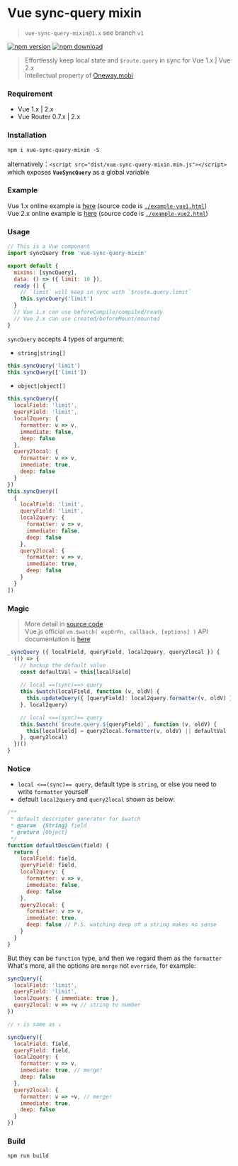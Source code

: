 # Vue sync-query mixin

> `vue-sync-query-mixin@1.x` see branch `v1`

[![npm version][npm-v-img]][npm-url]
[![npm download][npm-dl-img]][npm-url]

> Effortlessly keep local state and `$route.query` in sync for Vue 1.x | Vue 2.x  
> Intellectual property of [Oneway.mobi](http://www.oneway.mobi/)

### Requirement
* Vue 1.x | 2.x
* Vue Router 0.7.x | 2.x

### Installation
`npm i vue-sync-query-mixin -S`

alternatively：`<script src="dist/vue-sync-query-mixin.min.js"></script>`  
which exposes **`VueSyncQuery`** as a global variable

### Example
Vue 1.x online example is [here](https://onewaytech.github.io/vue-sync-query-mixin/example-vue1.html) (source code is [`./example-vue1.html`](./example-vue1.html))  
Vue 2.x online example is [here](https://onewaytech.github.io/vue-sync-query-mixin/example-vue2.html) (source code is [`./example-vue2.html`](./example-vue2.html))  

### Usage
```js
// This is a Vue component
import syncQuery from 'vue-sync-query-mixin'

export default {
  mixins: [syncQuery],
  data: () => ({ limit: 10 }),
  ready () {
    // `limit` will keep in sync with `$route.query.limit`
    this.syncQuery('limit')
  }
  // Vue 1.x can use beforeCompile/compiled/ready
  // Vue 2.x can use created/beforeMount/mounted
}
```

`syncQuery` accepts 4 types of argument:

* `string|string[]`

```js
this.syncQuery('limit')
this.syncQuery(['limit'])
```

* `object|object[]`

```js
this.syncQuery({
  localField: 'limit',
  queryField: 'limit',
  local2query: {
    formatter: v => v,
    immediate: false,
    deep: false
  },
  query2local: {
    formatter: v => v,
    immediate: true,
    deep: false
  }
})
this.syncQuery([
  {
    localField: 'limit',
    queryField: 'limit',
    local2query: {
      formatter: v => v,
      immediate: false,
      deep: false
    },
    query2local: {
      formatter: v => v,
      immediate: true,
      deep: false
    }
  }
])
```

### Magic

> More detail in [source code](./src/mixins/syncQuery.js)  
> Vue.js official `vm.$watch( expOrFn, callback, [options] )` API documentation is [here](https://cn.vuejs.org/v2/api/#vm-watch)

```js
_syncQuery ({ localField, queryField, local2query, query2local }) {
  (() => {
    // backup the default value
    const defaultVal = this[localField]
    
    // local ==(sync)==> query
    this.$watch(localField, function (v, oldV) {
      this.updateQuery({ [queryField]: local2query.formatter(v, oldV) })
    }, local2query)

    // local <==(sync)== query
    this.$watch(`$route.query.${queryField}`, function (v, oldV) {
      this[localField] = query2local.formatter(v, oldV) || defaultVal
    }, query2local)
  })()
}
```

### Notice
* `local <==(sync)== query`, default type is `string`, or else you need to write `formatter` yourself
* default `local2query` and `query2local` shown as below:

```js
/**
 * default descriptor generator for $watch
 * @param  {String} field
 * @return {Object}
 */
function defaultDescGen(field) {
  return {
    localField: field,
    queryField: field,
    local2query: {
      formatter: v => v,
      immediate: false,
      deep: false
    },
    query2local: {
      formatter: v => v,
      immediate: true,
      deep: false // P.S. watching deep of a string makes no sense
    }
  }
}
```

But they can be `function` type, and then we regard them as the `formatter`  
What's more, all the options are `merge` not `override`, for example:

```js
syncQuery({
  localField: 'limit',
  queryField: 'limit',
  local2query: { immediate: true },
  query2local: v => +v // string to number
})

// ↑ is same as ↓

syncQuery({
  localField: field,
  queryField: field,
  local2query: {
    formatter: v => v,
    immediate: true, // merge!
    deep: false
  },
  query2local: {
    formatter: v => +v, // merge!
    immediate: true,
    deep: false
  }
})
```

### Build
`npm run build`

[npm-url]: https://www.npmjs.com/package/vue-sync-query-mixin
[npm-v-img]: http://img.shields.io/npm/v/vue-sync-query-mixin.svg
[npm-dl-img]: http://img.shields.io/npm/dm/vue-sync-query-mixin.svg

